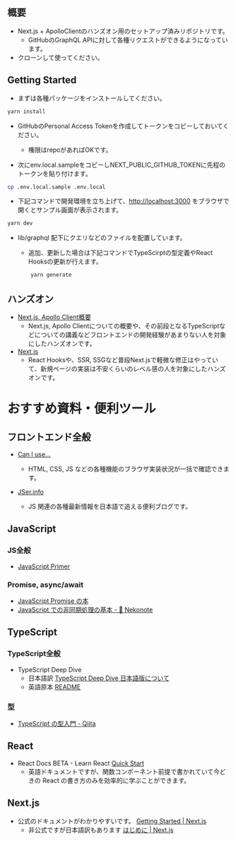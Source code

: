 ## 概要
- Next.js + ApolloClientのハンズオン用のセットアップ済みリポジトリです。
    - GitHubのGraphQL APIに対して各種リクエストができるようになっています。
- クローンして使ってください。

## Getting Started

- まずは各種パッケージをインストールしてください。

```bash
yarn install
```

- GitHubのPersonal Access Tokenを作成してトークンをコピーしておいてください。
    - 権限はrepoがあればOKです。

- 次にenv.local.sampleをコピーしNEXT_PUBLIC_GITHUB_TOKENに先程のトークンを貼り付けます。
```bash
cp .env.local.sample .env.local
```

- 下記コマンドで開発環境を立ち上げて、[http://localhost:3000](http://localhost:3000) をブラウザで開くとサンプル画面が表示されます。

```bash
yarn dev
```

- lib/graphql 配下にクエリなどのファイルを配置しています。
    - 追加、更新した場合は下記コマンドでTypeScirptの型定義やReact Hooksの更新が行えます。

    ```bash
        yarn generate
    ``` 

## ハンズオン
- [Next.js, Apollo Client概要](/NEXT-APOLLO-SUMMARY.md)
    - Next.js, Apollo Clientについての概要や、その前段となるTypeScriptなどについての講義などフロントエンドの開発経験があまりない人を対象にしたハンズオンです。
- [Next.js](/NEXT.md)
    - React Hooksや、SSR, SSGなど普段Next.jsで軽微な修正はやっていて、新規ページの実装は不安くらいのレベル感の人を対象にしたハンズオンです。


# おすすめ資料・便利ツール

## フロントエンド全般

- [Can I use...](https://caniuse.com/)
    - HTML, CSS, JS などの各種機能のブラウザ実装状況が一括で確認できます。
    
- [JSer.info](http://jser.info/)
    - JS 関連の各種最新情報を日本語で追える便利ブログです。
    

## JavaScript

### JS全般

- [JavaScript Primer](https://jsprimer.net/)

### Promise, async/await

- [JavaScript Promise の本](https://azu.github.io/promises-book/)
- [JavaScript での非同期処理の基本 - 🐾 Nekonote](https://scrapbox.io/dojineko/JavaScript_%E3%81%A7%E3%81%AE%E9%9D%9E%E5%90%8C%E6%9C%9F%E5%87%A6%E7%90%86%E3%81%AE%E5%9F%BA%E6%9C%AC)

## TypeScript

### TypeScript全般

- TypeScript Deep Dive
    - 日本語訳
    [TypeScript Deep Dive 日本語版について](https://typescript-jp.gitbook.io/deep-dive/)
    - 英語原本
    [README](https://basarat.gitbook.io/typescript/)

### 型

- [TypeScript の型入門 - Qiita](https://qiita.com/uhyo/items/e2fdef2d3236b9bfe74a)

## React

- React Docs BETA - Learn React
[Quick Start](https://beta.reactjs.org/learn)
    - 英語ドキュメントですが、関数コンポーネント前提で書かれていて今どきの React の書き方のみを効率的に学ぶことができます。

## Next.js

- 公式のドキュメントがわかりやすいです。
[Getting Started | Next.js](https://nextjs.org/docs/getting-started)
    - 非公式ですが日本語訳もあります
    [はじめに | Next.js](https://nextjs-ja-translation-docs.vercel.app/docs/getting-started)